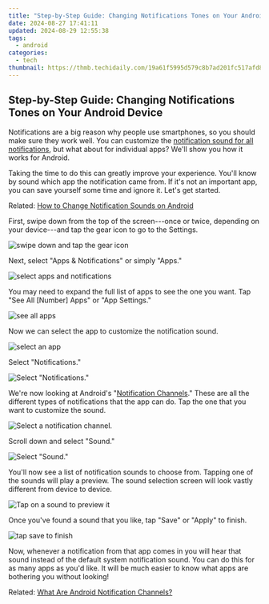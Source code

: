 ```yaml
---
title: "Step-by-Step Guide: Changing Notifications Tones on Your Android Device"
date: 2024-08-27 17:41:11
updated: 2024-08-29 12:55:38
tags:
  - android
categories:
  - tech
thumbnail: https://thmb.techidaily.com/19a61f5995d579c8b7ad201fc517afd84cc338957aeb2d8c12a802a23a178f47.jpg
---
```


## Step-by-Step Guide: Changing Notifications Tones on Your Android Device

Notifications are a big reason why people use smartphones, so you should make sure they work well. You can customize the [notification sound for all notifications](https://remote-screen-capture.techidaily.com/in-2024-optimal-team-chats-secrets-to-success-4-steps/), but what about for individual apps? We'll show you how it works for Android.

 Taking the time to do this can greatly improve your experience. You'll know by sound which app the notification came from. If it's not an important app, you can save yourself some time and ignore it. Let's get started.

Related: [How to Change Notification Sounds on Android](https://remote-screen-capture.techidaily.com/in-2024-optimal-team-chats-secrets-to-success-4-steps/) 

 First, swipe down from the top of the screen---once or twice, depending on your device---and tap the gear icon to go to the Settings.

![swipe down and tap the gear icon](https://static1.howtogeekimages.com/wordpress/wp-content/uploads/2021/02/2021-02-01_15-32-22.png) 

 Next, select "Apps & Notifications" or simply "Apps."

![select apps and notifications](https://static1.howtogeekimages.com/wordpress/wp-content/uploads/2021/02/2021-02-02_15-08-17.png) 

 You may need to expand the full list of apps to see the one you want. Tap "See All \[Number\] Apps" or "App Settings."

![see all apps](https://static1.howtogeekimages.com/wordpress/wp-content/uploads/2021/02/2021-02-02_15-08-34.png) 

 Now we can select the app to customize the notification sound.

![select an app](https://static1.howtogeekimages.com/wordpress/wp-content/uploads/2021/02/2021-02-25_15-38-19.png) 

 Select "Notifications."

![Select &quot;Notifications.&quot;](https://static1.howtogeekimages.com/wordpress/wp-content/uploads/2021/02/2021-02-25_15-38-42.png?trim=1,1&amp;bg-color=000&amp;pad=1,1) 

 We're now looking at Android's "[Notification Channels](https://apple-account.techidaily.com/how-to-fix-when-apple-account-locked-on-iphone-8-by-drfone-ios/)." These are all the different types of notifications that the app can do. Tap the one that you want to customize the sound.

![Select a notification channel.](https://static1.howtogeekimages.com/wordpress/wp-content/uploads/2021/11/2021-11-12_17-12-14.png) 

 Scroll down and select "Sound."

![Select "Sound."](https://static1.howtogeekimages.com/wordpress/wp-content/uploads/2021/11/2021-11-12_17-12-48.png) 

 You'll now see a list of notification sounds to choose from. Tapping one of the sounds will play a preview. The sound selection screen will look vastly different from device to device.

![Tap on a sound to preview it](https://static1.howtogeekimages.com/wordpress/wp-content/uploads/2020/11/2020-11-12_15-59-07.png?trim=1,1&amp;bg-color=000&amp;pad=1,1) 

 Once you've found a sound that you like, tap "Save" or "Apply" to finish.

![tap save to finish](https://static1.howtogeekimages.com/wordpress/wp-content/uploads/2020/11/2020-11-12_15-59-54.png) 

 Now, whenever a notification from that app comes in you will hear that sound instead of the default system notification sound. You can do this for as many apps as you'd like. It will be much easier to know what apps are bothering you without looking!

Related: [What Are Android Notification Channels?](https://apple-account.techidaily.com/how-to-fix-when-apple-account-locked-on-iphone-8-by-drfone-ios/)

<ins class="adsbygoogle"
     style="display:block"
     data-ad-format="autorelaxed"
     data-ad-client="ca-pub-7571918770474297"
     data-ad-slot="1223367746"></ins>



<ins class="adsbygoogle"
     style="display:block"
     data-ad-client="ca-pub-7571918770474297"
     data-ad-slot="8358498916"
     data-ad-format="auto"
     data-full-width-responsive="true"></ins>
